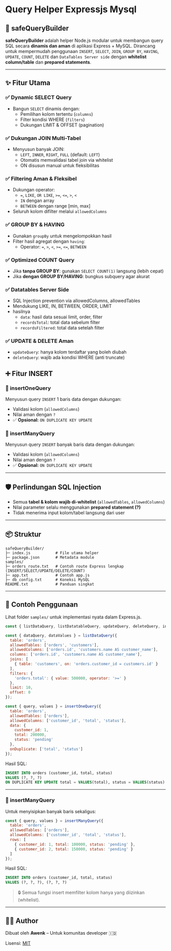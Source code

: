 
# Query Helper Expressjs Mysql

## 🧱 safeQueryBuilder

**safeQueryBuilder** adalah helper Node.js modular untuk membangun query SQL secara **dinamis dan aman** di aplikasi Express + MySQL. Dirancang untuk mempermudah penggunaan `INSERT`, `SELECT`, `JOIN`, `GROUP BY`, `HAVING`, `UPDATE`, `COUNT`, `DELETE` dan `DataTables Server side` dengan **whitelist column/table** dan **prepared statements**.

---

## ✨ Fitur Utama

### ✅ Dynamic SELECT Query
- Bangun `SELECT` dinamis dengan:
  - Pemilihan kolom tertentu (`columns`)
  - Filter kondisi WHERE (`filters`)
  - Dukungan LIMIT & OFFSET (pagination)

### ✅ Dukungan JOIN Multi-Tabel
- Menyusun banyak JOIN:
  - `LEFT`, `INNER`, `RIGHT`, `FULL` (default: `LEFT`)
  - Otomatis memvalidasi tabel join via whitelist
  - ON disusun manual untuk fleksibilitas

### ✅ Filtering Aman & Fleksibel
- Dukungan operator:
  - `=`, `LIKE`, `OR LIKE`, `>=`, `<=`, `>`, `<`
  - `IN` dengan array
  - `BETWEEN` dengan range [min, max]
- Seluruh kolom difilter melalui `allowedColumns`

### ✅ GROUP BY & HAVING
- Gunakan `groupBy` untuk mengelompokkan hasil
- Filter hasil agregat dengan `having`:
  - Operator: `=`, `>`, `<`, `>=`, `<=`, `BETWEEN`

### ✅ Optimized COUNT Query
- Jika **tanpa GROUP BY**: gunakan `SELECT COUNT(1)` langsung (lebih cepat)
- Jika **dengan GROUP BY/HAVING**: bungkus subquery agar akurat

### ✅ Datatables Server Side
- SQL Injection prevention via allowedColumns, allowedTables
- Mendukung LIKE, IN, BETWEEN, ORDER, LIMIT
- hasilnya
  - `data`: hasil data sesuai limit, order, filter
  - `recordsTotal`: total data sebelum filter
  - `recordsFiltered`: total data setelah filter

### ✅ UPDATE & DELETE Aman
- `updateQuery`: hanya kolom terdaftar yang boleh diubah
- `deleteQuery`: wajib ada kondisi WHERE (anti truncate)

## ➕ Fitur INSERT

### 🔹 insertOneQuery
Menyusun query `INSERT` 1 baris data dengan dukungan:

- Validasi kolom (`allowedColumns`)
- Nilai aman dengan `?`
- ✅ **Opsional:** `ON DUPLICATE KEY UPDATE`

### 🔹 insertManyQuery
Menyusun query `INSERT` banyak baris data dengan dukungan:

- Validasi kolom (`allowedColumns`)
- Nilai aman dengan `?`
- ✅ **Opsional:** `ON DUPLICATE KEY UPDATE`
---

## 🛡️ Perlindungan SQL Injection

- Semua **tabel & kolom wajib di-whitelist** (`allowedTables`, `allowedColumns`)
- Nilai parameter selalu menggunakan **prepared statement (?)**
- Tidak menerima input kolom/tabel langsung dari user

---

## 📦 Struktur
```
safeQueryBuilder/
├─ index.js           # File utama helper
├─ package.json       # Metadata module
samples/
├─ orders_route.txt   # Contoh route Express lengkap (INSERT/SELECT/UPDATE/DELETE/COUNT)
├─ app.txt            # Contoh app.js
├─ db_config.txt      # Koneksi MySQL
README.txt            # Panduan singkat
```

---

## 🚀 Contoh Penggunaan
Lihat folder `samples/` untuk implementasi nyata dalam Express.js.

```js
const { listDataQuery, listDatatableQuery, updateQuery, deleteQuery, insertOneQuery, insertManyQuery, countQuery } = require('../helpers/safeQueryBuilder');

const { dataQuery, dataValues } = listDataQuery({
  table: 'orders',
  allowedTables: ['orders', 'customers'],
  allowedColumns: ['orders.id', 'customers.name AS customer_name'],
  columns: ['orders.id', 'customers.name AS customer_name'],
  joins: [
    { table: 'customers', on: 'orders.customer_id = customers.id' }
  ],
  filters: {
    'orders.total': { value: 500000, operator: '>=' }
  },
  limit: 10,
  offset: 0
});
```

```js
const { query, values } = insertOneQuery({
  table: 'orders',
  allowedTables: ['orders'],
  allowedColumns: ['customer_id', 'total', 'status'],
  data: {
    customer_id: 1,
    total: 200000,
    status: 'pending'
  },
  onDuplicate: ['total', 'status']
});
```

Hasil SQL:
```sql
INSERT INTO orders (customer_id, total, status)
VALUES (?, ?, ?)
ON DUPLICATE KEY UPDATE total = VALUES(total), status = VALUES(status)
```

---

### 🔹 insertManyQuery
Untuk menyisipkan banyak baris sekaligus:

```js
const { query, values } = insertManyQuery({
  table: 'orders',
  allowedTables: ['orders'],
  allowedColumns: ['customer_id', 'total', 'status'],
  rows: [
    { customer_id: 1, total: 100000, status: 'pending' },
    { customer_id: 2, total: 150000, status: 'pending' }
  ]
});
```

Hasil SQL:
```sql
INSERT INTO orders (customer_id, total, status)
VALUES (?, ?, ?), (?, ?, ?)
```

> 🔒 Semua fungsi insert memfilter kolom hanya yang diizinkan (whitelist).
---

## 👨‍💻 Author
Dibuat oleh **Awenk** – Untuk komunitas developer 🇮🇩

Lisensi: [MIT](./LICENSE)